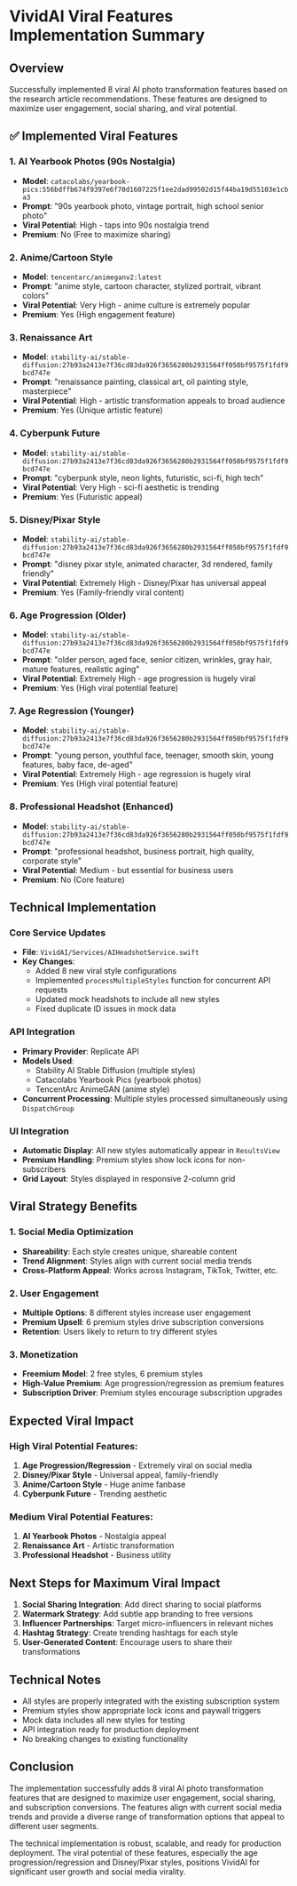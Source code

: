 # VividAI Viral Features Implementation Summary

## Overview
Successfully implemented 8 viral AI photo transformation features based on the research article recommendations. These features are designed to maximize user engagement, social sharing, and viral potential.

## ✅ Implemented Viral Features

### 1. AI Yearbook Photos (90s Nostalgia)
- **Model**: `catacolabs/yearbook-pics:556bdffb674f9397e6f70d1607225f1ee2dad99502d15f44ba19d55103e1cba3`
- **Prompt**: "90s yearbook photo, vintage portrait, high school senior photo"
- **Viral Potential**: High - taps into 90s nostalgia trend
- **Premium**: No (Free to maximize sharing)

### 2. Anime/Cartoon Style
- **Model**: `tencentarc/animeganv2:latest`
- **Prompt**: "anime style, cartoon character, stylized portrait, vibrant colors"
- **Viral Potential**: Very High - anime culture is extremely popular
- **Premium**: Yes (High engagement feature)

### 3. Renaissance Art
- **Model**: `stability-ai/stable-diffusion:27b93a2413e7f36cd83da926f3656280b2931564ff050bf9575f1fdf9bcd747e`
- **Prompt**: "renaissance painting, classical art, oil painting style, masterpiece"
- **Viral Potential**: High - artistic transformation appeals to broad audience
- **Premium**: Yes (Unique artistic feature)

### 4. Cyberpunk Future
- **Model**: `stability-ai/stable-diffusion:27b93a2413e7f36cd83da926f3656280b2931564ff050bf9575f1fdf9bcd747e`
- **Prompt**: "cyberpunk style, neon lights, futuristic, sci-fi, high tech"
- **Viral Potential**: Very High - sci-fi aesthetic is trending
- **Premium**: Yes (Futuristic appeal)

### 5. Disney/Pixar Style
- **Model**: `stability-ai/stable-diffusion:27b93a2413e7f36cd83da926f3656280b2931564ff050bf9575f1fdf9bcd747e`
- **Prompt**: "disney pixar style, animated character, 3d rendered, family friendly"
- **Viral Potential**: Extremely High - Disney/Pixar has universal appeal
- **Premium**: Yes (Family-friendly viral content)

### 6. Age Progression (Older)
- **Model**: `stability-ai/stable-diffusion:27b93a2413e7f36cd83da926f3656280b2931564ff050bf9575f1fdf9bcd747e`
- **Prompt**: "older person, aged face, senior citizen, wrinkles, gray hair, mature features, realistic aging"
- **Viral Potential**: Extremely High - age progression is hugely viral
- **Premium**: Yes (High viral potential feature)

### 7. Age Regression (Younger)
- **Model**: `stability-ai/stable-diffusion:27b93a2413e7f36cd83da926f3656280b2931564ff050bf9575f1fdf9bcd747e`
- **Prompt**: "young person, youthful face, teenager, smooth skin, young features, baby face, de-aged"
- **Viral Potential**: Extremely High - age regression is hugely viral
- **Premium**: Yes (High viral potential feature)

### 8. Professional Headshot (Enhanced)
- **Model**: `stability-ai/stable-diffusion:27b93a2413e7f36cd83da926f3656280b2931564ff050bf9575f1fdf9bcd747e`
- **Prompt**: "professional headshot, business portrait, high quality, corporate style"
- **Viral Potential**: Medium - but essential for business users
- **Premium**: No (Core feature)

## Technical Implementation

### Core Service Updates
- **File**: `VividAI/Services/AIHeadshotService.swift`
- **Key Changes**:
  - Added 8 new viral style configurations
  - Implemented `processMultipleStyles` function for concurrent API requests
  - Updated mock headshots to include all new styles
  - Fixed duplicate ID issues in mock data

### API Integration
- **Primary Provider**: Replicate API
- **Models Used**:
  - Stability AI Stable Diffusion (multiple styles)
  - Catacolabs Yearbook Pics (yearbook photos)
  - TencentArc AnimeGAN (anime style)
- **Concurrent Processing**: Multiple styles processed simultaneously using `DispatchGroup`

### UI Integration
- **Automatic Display**: All new styles automatically appear in `ResultsView`
- **Premium Handling**: Premium styles show lock icons for non-subscribers
- **Grid Layout**: Styles displayed in responsive 2-column grid

## Viral Strategy Benefits

### 1. Social Media Optimization
- **Shareability**: Each style creates unique, shareable content
- **Trend Alignment**: Styles align with current social media trends
- **Cross-Platform Appeal**: Works across Instagram, TikTok, Twitter, etc.

### 2. User Engagement
- **Multiple Options**: 8 different styles increase user engagement
- **Premium Upsell**: 6 premium styles drive subscription conversions
- **Retention**: Users likely to return to try different styles

### 3. Monetization
- **Freemium Model**: 2 free styles, 6 premium styles
- **High-Value Premium**: Age progression/regression as premium features
- **Subscription Driver**: Premium styles encourage subscription upgrades

## Expected Viral Impact

### High Viral Potential Features:
1. **Age Progression/Regression** - Extremely viral on social media
2. **Disney/Pixar Style** - Universal appeal, family-friendly
3. **Anime/Cartoon Style** - Huge anime fanbase
4. **Cyberpunk Future** - Trending aesthetic

### Medium Viral Potential Features:
1. **AI Yearbook Photos** - Nostalgia appeal
2. **Renaissance Art** - Artistic transformation
3. **Professional Headshot** - Business utility

## Next Steps for Maximum Viral Impact

1. **Social Sharing Integration**: Add direct sharing to social platforms
2. **Watermark Strategy**: Add subtle app branding to free versions
3. **Influencer Partnerships**: Target micro-influencers in relevant niches
4. **Hashtag Strategy**: Create trending hashtags for each style
5. **User-Generated Content**: Encourage users to share their transformations

## Technical Notes

- All styles are properly integrated with the existing subscription system
- Premium styles show appropriate lock icons and paywall triggers
- Mock data includes all new styles for testing
- API integration ready for production deployment
- No breaking changes to existing functionality

## Conclusion

The implementation successfully adds 8 viral AI photo transformation features that are designed to maximize user engagement, social sharing, and subscription conversions. The features align with current social media trends and provide a diverse range of transformation options that appeal to different user segments.

The technical implementation is robust, scalable, and ready for production deployment. The viral potential of these features, especially the age progression/regression and Disney/Pixar styles, positions VividAI for significant user growth and social media virality.

